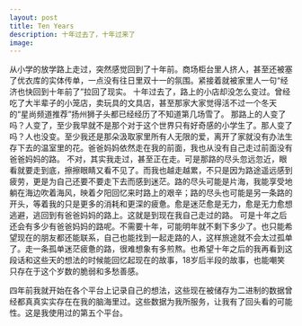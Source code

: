 ```yaml
---
layout: post
title: Ten Years
description: 十年过去了，十年过来了
image: 
---
```

  从小学的放学路上走过，突然感觉回到了十年前。商场柜台里人挤人，甚至还被塞了优衣库的实体传单，一点没有往日里双十一的氛围。紧接着就被家里人一句“经济也快回到十年前了”拉回了现实。
  十年过去了，路上的小店却没怎么变过。曾经吃了大半辈子的小笼店，卖玩具的文具店，甚至那家大家觉得活不过一个冬天的“星尚频道推荐”扬州狮子头都已经经历了不知道第几场雪了。 那路上的人变了吗？人变了，至少我早就不是那个对于这个世界只有好奇感的小学生了。那人变了吗？人也没变。至少我还是那朵汲取家里所有人无限的爱，离开了家就没有办法生存下去的温室里的花。爸爸妈妈依然走在我的前面，我也从没有自己走过前面没有爸爸妈妈的路。
  不对，其实我走过，甚至正在走。可是那路的尽头忽远忽近，眼看就要走到底，擦擦眼睛又看不见了。而我也越走越累，不只是因为路途遥远感到疲劳，更是为自己还要不要走下去而感到迷茫。路的尽头可能是片海，我能享受地躺在海边吹着海风，映着夕阳回忆来时路上的艰辛；路的尽头也可能是另一条路的开头，等着我的只是更多的消耗和更深的疲惫。愈是迷茫愈是无力，愈是无力愈想逃避，逃回到有爸爸妈妈的路上。这就是到现在我自己走过的路。
  可是十年之后还会有多少有爸爸妈妈的路呢。不需要十年，可能明年就不剩下多少了。也只能希望现在的朋友都还能联系，自己也能找到一起走路的人，这样旅途就不会太过孤单了。走一条孤单迷茫疲惫的路，很难想象有多煎熬。也希望十年之后的我再看到这段话和这些天的想法的时候能回忆起现在的故事，18岁后半段的故事，也能嘲笑只存在于这个岁数的脆弱和多愁善感。

四年前我就开始在各个平台上记录自己的想法，这些现在被储存为二进制的数据曾经都真真实实存在在我的脑海里过。这些数据为我所服务，让我有了回头看的可能性。这是我使用过的第五个平台。
